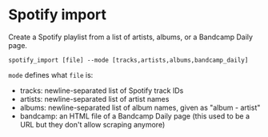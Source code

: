 # Spotify import

Create a Spotify playlist from a list of artists, albums, or a Bandcamp Daily page.

```
spotify_import [file] --mode [tracks,artists,albums,bandcamp_daily]
```

`mode` defines what `file` is: 

- tracks: newline-separated list of Spotify track IDs
- artists: newline-separated list of artist names
- albums: newline-separated list of album names, given as "album - artist"
- bandcamp: an HTML file of a Bandcamp Daily page (this used to be a URL but they don't allow scraping anymore)
